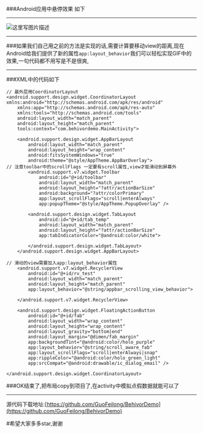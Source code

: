 ###Android应用中悬停效果
如下


----------

![这里写图片描述](http://img.blog.csdn.net/20161009184102103)


----------
###如果我们自己用之前的方法是实现的话,需要计算要移动view的距离,现在Android给我们提供了新的属性`app:layout_behavior`我们可以轻松实现GIF中的效果,一句代码都不用写是不是很爽,



-------------
###XML中的代码如下

```
// 最外层用CoordinatorLayout
<android.support.design.widget.CoordinatorLayout xmlns:android="http://schemas.android.com/apk/res/android"
    xmlns:app="http://schemas.android.com/apk/res-auto"
    xmlns:tools="http://schemas.android.com/tools"
    android:layout_width="match_parent"
    android:layout_height="match_parent"
    tools:context="com.behivordemo.MainActivity">

    <android.support.design.widget.AppBarLayout
        android:layout_width="match_parent"
        android:layout_height="wrap_content"
        android:fitsSystemWindows="true"
        android:theme="@style/AppTheme.AppBarOverlay">
// 注意toolbar中的scrollFlags 一定要有scroll属性,view才能滑动到屏幕外
        <android.support.v7.widget.Toolbar
            android:id="@+id/toolbar"
            android:layout_width="match_parent"
            android:layout_height="?attr/actionBarSize"
            android:background="?attr/colorPrimary"
            app:layout_scrollFlags="scroll|enterAlways"
            app:popupTheme="@style/AppTheme.PopupOverlay" />

        <android.support.design.widget.TabLayout
            android:id="@+id/tab_temp"
            android:layout_width="match_parent"
            android:layout_height="?attr/actionBarSize"
            app:tabIndicatorColor="@android:color/white">

        </android.support.design.widget.TabLayout>
    </android.support.design.widget.AppBarLayout>

// 滑动的view需要加入app:layout_behavior属性
    <android.support.v7.widget.RecyclerView
        android:id="@+id/rv_test"
        android:layout_width="match_parent"
        android:layout_height="match_parent"
        app:layout_behavior="@string/appbar_scrolling_view_behavior">

    </android.support.v7.widget.RecyclerView>

    <android.support.design.widget.FloatingActionButton
        android:id="@+id/fab"
        android:layout_width="wrap_content"
        android:layout_height="wrap_content"
        android:layout_gravity="bottom|end"
        android:layout_margin="@dimen/fab_margin"
        app:backgroundTint="@android:color/holo_purple"
        app:layout_behavior="@string/scroll_aware_fab"
        app:layout_scrollFlags="scroll|enterAlways|snap"
        app:rippleColor="@android:color/holo_green_light"
        app:srcCompat="@android:drawable/ic_dialog_email" />

</android.support.design.widget.CoordinatorLayout>

```

###OK结束了,把布局copy到项目了,在activity中模拟点假数据就能可以了

----------

源代码下载地址:[https://github.com/GuoFeilong/BehivorDemo](https://github.com/GuoFeilong/BehivorDemo)

#希望大家多多star,谢谢

